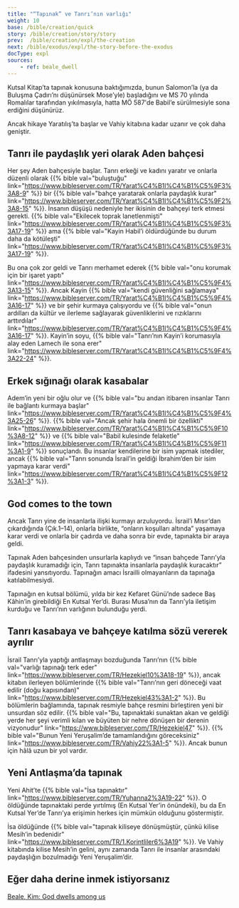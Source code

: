 ```yaml
---
title: "“Tapınak” ve Tanrı’nın varlığı"
weight: 10
base: /bible/creation/quick
story: /bible/creation/story/story
prev:  /bible/creation/expl/the-creation
next: /bible/exodus/expl/the-story-before-the-exodus
docType: expl
sources:
    - ref: beale_dwell
---
```


Kutsal Kitap’ta tapınak konusuna baktığımızda, bunun Salomon’la (ya da Buluşma Çadırı’nı düşünürsek Mose’yle) başladığını ve MS 70 yılında Romalılar tarafından yıkılmasıyla, hatta MÖ 587'de Babil’e sürülmesiyle sona erdiğini düşünürüz.

Ancak hikaye Yaratılış’ta başlar ve Vahiy kitabına kadar uzanır ve çok daha geniştir.

## Tanrı ile paydaşlık yeri olarak Aden bahçesi

<a name="2fbf"></a>
Her şey Aden bahçesiyle başlar. Tanrı erkeği ve kadını yaratır ve onlarla düzenli olarak {{% bible val="buluştuğu" link="https://www.bibleserver.com/TR/Yarat%C4%B1l%C4%B1%C5%9F3%3A8-9" %}} bir {{% bible val="bahçe yaratarak onlarla paydaşlık kurar" link="https://www.bibleserver.com/TR/Yarat%C4%B1l%C4%B1%C5%9F2%3A8-15" %}}. İnsanın düşüşü nedeniyle her ikisinin de bahçeyi terk etmesi gerekti. {{% bible val="Ekilecek toprak lanetlenmişti" link="https://www.bibleserver.com/TR/Yarat%C4%B1l%C4%B1%C5%9F3%3A17-19" %}} ama {{% bible val="Kayin Habil’i öldürdüğünde bu durum daha da kötüleşti" link="https://www.bibleserver.com/TR/Yarat%C4%B1l%C4%B1%C5%9F3%3A17-19" %}}.

Bu ona çok zor geldi ve Tanrı merhamet ederek {{% bible val="onu korumak için bir işaret yaptı" link="https://www.bibleserver.com/TR/Yarat%C4%B1l%C4%B1%C5%9F4%3A13-15" %}}. Ancak Kayin {{% bible val="kendi güvenliğini sağlamaya" link="https://www.bibleserver.com/TR/Yarat%C4%B1l%C4%B1%C5%9F4%3A16-17" %}} ve bir şehir kurmaya çalışıyordu ve {{% bible val="onun ardılları da kültür ve ilerleme sağlayarak güvenliklerini ve rızıklarını arttırdılar" link="https://www.bibleserver.com/TR/Yarat%C4%B1l%C4%B1%C5%9F4%3A16-17" %}}. Kayin’in soyu, {{% bible val="Tanrı’nın Kayin’i korumasıyla alay eden Lamech ile sona erer" link="https://www.bibleserver.com/TR/Yarat%C4%B1l%C4%B1%C5%9F4%3A22-24" %}}.

## Erkek sığınağı olarak kasabalar

<a name="ca70"></a>
Adem’in yeni bir oğlu olur ve {{% bible val="bu andan itibaren insanlar Tanrı ile bağlantı kurmaya başlar" link="https://www.bibleserver.com/TR/Yarat%C4%B1l%C4%B1%C5%9F4%3A25-26" %}}. {{% bible val="Ancak şehir hala önemli bir özellikti" link="https://www.bibleserver.com/TR/Yarat%C4%B1l%C4%B1%C5%9F10%3A8-12" %}} ve {{% bible val="Babil kulesinde felaketle" link="https://www.bibleserver.com/TR/Yarat%C4%B1l%C4%B1%C5%9F11%3A1-9" %}} sonuçlandı. Bu insanlar kendilerine bir isim yapmak istediler, ancak {{% bible val="Tanrı sonunda İsrail’in geldiği İbrahim’den bir isim yapmaya karar verdi" link="https://www.bibleserver.com/TR/Yarat%C4%B1l%C4%B1%C5%9F12%3A1-3" %}}.

## God comes to the town

<a name="4cd4"></a>
Ancak Tanrı yine de insanlarla ilişki kurmayı arzuluyordu. İsrail’i Mısır’dan çıkardığında (Çık.1–14), onlarla birlikte, “onların koşulları altında” yaşamaya karar verdi ve onlarla bir çadırda ve daha sonra bir evde, tapınakta bir araya geldi.

Tapınak Aden bahçesinden unsurlarla kaplıydı ve “insan bahçede Tanrı’yla paydaşlık kuramadığı için, Tanrı tapınakta insanlarla paydaşlık kuracaktır” ifadesini yansıtıyordu. Tapınağın amacı İsrailli olmayanların da tapınağa katılabilmesiydi.

Tapınağın en kutsal bölümü, yılda bir kez Kefaret Günü’nde sadece Baş Kâhin’in girebildiği En Kutsal Yer’di. Burası Musa’nın da Tanrı’yla iletişim kurduğu ve Tanrı’nın varlığının bulunduğu yerdi.

## Tanrı kasabaya ve bahçeye katılma sözü vererek ayrılır

<a name="a0cc"></a>
İsrail Tanrı’yla yaptığı antlaşmayı bozduğunda Tanrı’nın {{% bible val="varlığı tapınağı terk eder" link="https://www.bibleserver.com/TR/Hezekiel10%3A18-19" %}}, ancak kitabın ilerleyen bölümlerinde {{% bible val="Tanrı’nın geri döneceği vaat edilir (doğu kapısından)" link="https://www.bibleserver.com/TR/Hezekiel43%3A1-2" %}}. Bu bölümlerin bağlamında, tapınak resmiyle bahçe resmini birleştiren yeni bir unsurdan söz edilir. {{% bible val="Bu, tapınaktaki sunaktan akan ve geldiği yerde her şeyi verimli kılan ve büyüten bir nehre dönüşen bir derenin vizyonudur" link="https://www.bibleserver.com/TR/Hezekiel47" %}}. {{% bible val="Bunun Yeni Yeruşalim’de tamamlandığını göreceksiniz" link="https://www.bibleserver.com/TR/Vahiy22%3A1-5" %}}. Ancak bunun için hâlâ uzun bir yol vardır.

## Yeni Antlaşma’da tapınak

<a name="1ad7"></a>
Yeni Ahit’te {{% bible val="İsa tapınaktır" link="https://www.bibleserver.com/TR/Yuhanna2%3A19-22" %}}. O öldüğünde tapınaktaki perde yırtılmış (En Kutsal Yer’in önündeki), bu da En Kutsal Yer’de Tanrı’ya erişimin herkes için mümkün olduğunu göstermiştir.

İsa öldüğünde {{% bible val="tapınak kiliseye dönüşmüştür, çünkü kilise Mesih’in bedenidir" link="https://www.bibleserver.com/TR/1.Korintliler6%3A19" %}}. Ve Vahiy kitabında kilise Mesih’in gelini, aynı zamanda Tanrı ile insanlar arasındaki paydaşlığın bozulmadığı Yeni Yeruşalim’dir.

## Eğer daha derine inmek istiyorsanız

[Beale, Kim: God dwells among us](/about/ressources/index.html#beale_dwell)


